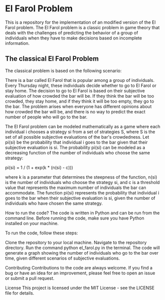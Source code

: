 # El Farol Problem
This is a repository for the implementation of an modified version of the El Farol problem. The El Farol problem is a classic problem in game theory that deals with the challenges of predicting the behavior of a group of individuals when they have to make decisions based on incomplete information.

## The classical El Farol Problem
The classical problem is based on the following scenario:

There is a bar called El Farol that is popular among a group of individuals. Every Thursday night, these individuals decide whether to go to El Farol or stay home. The decision to go to El Farol is based on their subjective evaluation of how crowded the bar will be. If they think the bar will be too crowded, they stay home, and if they think it will be too empty, they go to the bar. The problem arises when everyone has different opinions about how crowded the bar will be, and there is no way to predict the exact number of people who will go to the bar.

The El Farol problem can be modeled mathematically as a game where each individual i chooses a strategy si from a set of strategies S, where S is the set of all possible subjective evaluations of the bar's crowdedness. Let pi(si) be the probability that individual i goes to the bar given that their subjective evaluation is si. The probability pi(si) can be modeled as a decreasing function of the number of individuals who choose the same strategy:

pi(si) = 1 / (1 + exp(k * (n(si) - c)))

where k is a parameter that determines the steepness of the function, n(si) is the number of individuals who choose the strategy si, and c is a threshold value that represents the maximum number of individuals the bar can accommodate. The function pi(si) represents the probability that individual i goes to the bar when their subjective evaluation is si, given the number of individuals who have chosen the same strategy.

How to run the code?
The code is written in Python and can be run from the command line. Before running the code, make sure you have Python installed on your machine.

To run the code, follow these steps:

Clone the repository to your local machine.
Navigate to the repository directory.
Run the command python el_farol.py in the terminal.
The code will generate a graph showing the number of individuals who go to the bar over time, given different scenarios of subjective evaluations.

Contributing
Contributions to the code are always welcome. If you find a bug or have an idea for an improvement, please feel free to open an issue or submit a pull request.

License
This project is licensed under the MIT License - see the LICENSE file for details.
